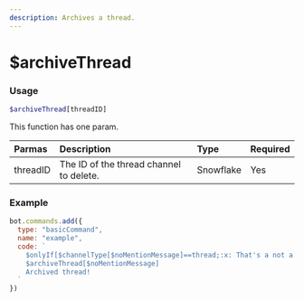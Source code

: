 ```yaml
---
description: Archives a thread.
---
```


# $archiveThread
### Usage
```php
$archiveThread[threadID]
```

This function has one param.

| Parmas | Description | Type | Required |
| :--- | :--- | :--- | :--- |
| threadID | The ID of the thread channel to delete. | Snowflake | Yes |

### Example
```javascript
bot.commands.add({
  type: "basicCommand",
  name: "example",
  code: `
    $onlyIf[$channelType[$noMentionMessage]==thread;:x: That's a not a thread channel!]
    $archiveThread[$noMentionMessage]
    Archived thread!
  `
})

```